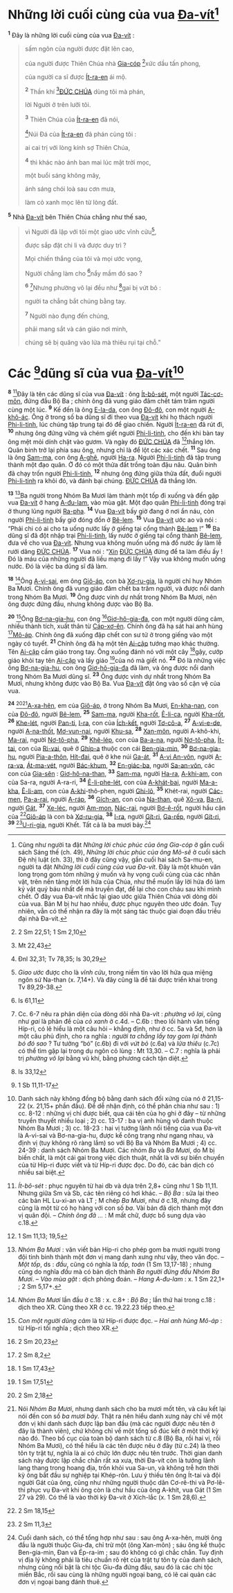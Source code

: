 # Những lời cuối cùng của vua [Đa-vít]()[^1-ea05f7bb-0140-4bb8-9c65-085b626a44e3]

<sup><b>1</b></sup> Đây là những lời cuối cùng của vua [Đa-vít]() :

> sấm ngôn của người được đặt lên cao,
>
> của người được Thiên Chúa nhà [Gia-cóp]() [^1@-ea05f7bb-0140-4bb8-9c65-085b626a44e3]xức dầu tấn phong,
>
> của người ca sĩ được [Ít-ra-en]() ái mộ.
>
> <sup><b>2</b></sup> Thần khí [^2@-ea05f7bb-0140-4bb8-9c65-085b626a44e3][ĐỨC CHÚA]() dùng tôi mà phán,
>
> lời Người ở trên lưỡi tôi.
>
> <sup><b>3</b></sup> Thiên Chúa của [Ít-ra-en]() đã nói,
>
> [^3@-ea05f7bb-0140-4bb8-9c65-085b626a44e3]Núi Đá của [Ít-ra-en]() đã phán cùng tôi :
>
> ai cai trị với lòng kính sợ Thiên Chúa,
>
> <sup><b>4</b></sup> thì khác nào ánh ban mai lúc mặt trời mọc,
>
> một buổi sáng không mây,
>
> ánh sáng chói loà sau cơn mưa,
>
> làm cỏ xanh mọc lên từ lòng đất.

<sup><b>5</b></sup> Nhà [Đa-vít]() bên Thiên Chúa chẳng như thế sao,

> vì Người đã lập với tôi một giao ước vĩnh cửu[^4-ea05f7bb-0140-4bb8-9c65-085b626a44e3],
>
> được sắp đặt chi li và được duy trì ?
>
> Mọi chiến thắng của tôi và mọi ước vọng,
>
> Người chẳng làm cho [^4@-ea05f7bb-0140-4bb8-9c65-085b626a44e3]nẩy mầm đó sao ?
>
> <sup><b>6</b></sup> [^5-ea05f7bb-0140-4bb8-9c65-085b626a44e3]Nhưng phường vô lại đều như [^5@-ea05f7bb-0140-4bb8-9c65-085b626a44e3]gai bị vứt bỏ :
>
> người ta chẳng bắt chúng bằng tay.
>
> <sup><b>7</b></sup> Người nào đụng đến chúng,
>
> phải mang sắt và cán giáo nơi mình,
>
> chúng sẽ bị quăng vào lửa mà thiêu rụi tại chỗ.”

# Các [^6@-ea05f7bb-0140-4bb8-9c65-085b626a44e3]dũng sĩ của vua [Đa-vít]()[^6-ea05f7bb-0140-4bb8-9c65-085b626a44e3]

<sup><b>8</b></sup> [^7-ea05f7bb-0140-4bb8-9c65-085b626a44e3]Đây là tên các dũng sĩ của vua [Đa-vít]() : ông [Ít-bô-sét](), một người [Tác-cơ-môn](), đứng đầu Bộ Ba ; chính ông đã vung giáo đâm chết tám trăm người cùng một lúc. <sup><b>9</b></sup> Kế đến là ông [E-la-da](), con ông [Đô-đô](), con một người [A-khô-ác](). Ông ở trong số ba dũng sĩ đi theo vua [Đa-vít]() khi họ thách người [Phi-li-tinh](), lúc chúng tập trung tại đó để giao chiến. Người [Ít-ra-en]() đã rút đi, <sup><b>10</b></sup> nhưng ông đứng vững và chém giết người [Phi-li-tinh](), cho đến khi bàn tay ông mệt mỏi dính chặt vào gươm. Và ngày đó [ĐỨC CHÚA]() đã [^7@-ea05f7bb-0140-4bb8-9c65-085b626a44e3]thắng lớn. Quân binh trở lại phía sau ông, nhưng chỉ là để lột các xác chết. <sup><b>11</b></sup> Sau ông là ông [Sam-ma](), con ông [A-ghê](), người [Ha-ra](). Người [Phi-li-tinh]() đã tập trung thành một đạo quân. Ở đó có một thửa đất trồng toàn đậu nâu. Quân binh đã chạy trốn người [Phi-li-tinh](), <sup><b>12</b></sup> nhưng ông đứng giữa thửa đất, đuổi người [Phi-li-tinh]() ra khỏi đó, và đánh bại chúng. [ĐỨC CHÚA]() đã thắng lớn.

<sup><b>13</b></sup> [^8-ea05f7bb-0140-4bb8-9c65-085b626a44e3]Ba người trong Nhóm Ba Mươi làm thành một tốp đi xuống và đến gặp vua [Đa-vít]() ở hang [A-đu-lam](), vào mùa gặt. Một đạo quân [Phi-li-tinh]() đóng trại ở thung lũng người [Ra-pha](). <sup><b>14</b></sup> Vua [Đa-vít]() bấy giờ đang ở nơi ẩn náu, còn người [Phi-li-tinh]() bấy giờ đóng đồn ở [Bê-lem](). <sup><b>15</b></sup> Vua [Đa-vít]() ước ao và nói : “Phải chi có ai cho ta uống nước lấy ở giếng tại cổng thành [Bê-lem]() !” <sup><b>16</b></sup> Ba dũng sĩ đã đột nhập trại [Phi-li-tinh](), lấy nước ở giếng tại cổng thành [Bê-lem](), đưa về cho vua [Đa-vít](). Nhưng vua không muốn uống mà đổ nước ấy làm lễ rưới dâng [ĐỨC CHÚA](). <sup><b>17</b></sup> Vua nói : “[Xin]() [ĐỨC CHÚA]() đừng để ta làm điều ấy ! Đó là máu của những người đã liều mạng đi lấy !” Vậy vua không muốn uống nước. Đó là việc ba dũng sĩ đã làm.

<sup><b>18</b></sup> [^9-ea05f7bb-0140-4bb8-9c65-085b626a44e3]Ông [A-vi-sai](), em ông [Giô-áp](), con bà [Xơ-ru-gia](), là người chỉ huy Nhóm Ba Mươi. Chính ông đã vung giáo đâm chết ba trăm người, và được nổi danh trong Nhóm Ba Mươi. <sup><b>19</b></sup> Ông được vinh dự nhất trong Nhóm Ba Mươi, nên ông được đứng đầu, nhưng không được vào Bộ Ba.

<sup><b>20</b></sup> [^10-ea05f7bb-0140-4bb8-9c65-085b626a44e3]Ông [Bơ-na-gia-hu](), con ông [^8@-ea05f7bb-0140-4bb8-9c65-085b626a44e3][Giơ-hô-gia-đa](), con một người dũng cảm, nhiều thành tích, xuất thân từ [Cáp-xơ-ên](). Chính ông đã hạ sát hai anh hùng [^9@-ea05f7bb-0140-4bb8-9c65-085b626a44e3][Mô-áp](). Chính ông đã xuống đập chết con sư tử ở trong giếng vào một ngày có tuyết. <sup><b>21</b></sup> Chính ông đã hạ một tên [Ai-cập]() tướng mạo khác thường. Tên [Ai-cập]() cầm giáo trong tay. Ông xuống đánh nó với một cây [^10@-ea05f7bb-0140-4bb8-9c65-085b626a44e3]gậy, cướp giáo khỏi tay tên [Ai-cập]() và lấy giáo [^11@-ea05f7bb-0140-4bb8-9c65-085b626a44e3]của nó mà giết nó. <sup><b>22</b></sup> Đó là những việc ông [Bơ-na-gia-hu](), con ông [Giơ-hô-gia-đa]() đã làm, và ông được nổi danh trong Nhóm Ba Mươi dũng sĩ. <sup><b>23</b></sup> Ông được vinh dự nhất trong Nhóm Ba Mươi, nhưng không được vào Bộ Ba. Vua [Đa-vít]() đặt ông vào số cận vệ của vua.

<sup><b>24</b></sup> [^12@-ea05f7bb-0140-4bb8-9c65-085b626a44e3][^11-ea05f7bb-0140-4bb8-9c65-085b626a44e3][A-xa-hên](), em của [Giô-áp](), ở trong Nhóm Ba Mươi, [En-kha-nan](), con của [Đô-đô](), người [Bê-lem](), <sup><b>25</b></sup> [Sam-ma](), người [Kha-rốt](), [Ê-li-ca](), người [Kha-rốt](), <sup><b>26</b></sup> [Khe-lét](), người [Pan-ti](), [I-ra](), con của [Ích-kết](), người [Tơ-cô-a](), <sup><b>27</b></sup> [A-vi-e-de](), người [A-na-thốt](), [Mơ-vun-nai](), người [Khu-sa](), <sup><b>28</b></sup> [Xan-môn](), người A-khô-khi, [Ma-rai](), người [Nơ-tô-pha](), <sup><b>29</b></sup> [Khê-lép](), con của [Ba-a-na](), người [Nơ-tô-pha](), [Ít-tai](), con của [Ri-vai](), quê ở [Ghíp-a]() thuộc con cái [Ben-gia-min](), <sup><b>30</b></sup> [Bơ-na-gia-hu](), người [Pia-a-thôn](), [Hít-đai](), quê ở khe núi [Ga-át](), <sup><b>31</b></sup> [A-vi An-vôn](), người [A-ra-va](), [Át-ma-vét](), người [Bác-khum](), <sup><b>32</b></sup> [En-giác-ba](), người [Sa-an-vôn](), các con của [Gia-sên]() : [Giơ-hô-na-than](), <sup><b>33</b></sup> [Sam-ma](), người [Ha-ra](), [A-khi-am](), con của Sa-ra, người A-ra-ri, <sup><b>34</b></sup> [Ê-li-phe-lét](), con của [A-khát-bai](), người [Ma-a-kha](), [Ê-li-am](), con của [A-khi]()-thô-phen, người [Ghi-lô](), <sup><b>35</b></sup> Khét-rai, người [Các-men](), [Pa-a-rai](), người [A-ráp](), <sup><b>36</b></sup> [Gích-an](), con của [Na-than](), quê [Xô-va](), [Ba-ni](), người [Gát](), <sup><b>37</b></sup> [Xe-léc](), người [Am-mon](), [Nác-rai](), người [Bơ-ê-rốt](), người hầu cận của [^13@-ea05f7bb-0140-4bb8-9c65-085b626a44e3][Giô-áp]() là con bà [Xơ-ru-gia](), <sup><b>38</b></sup> [I-ra](), người [Gít-ri](), [Ga-rếp](), người [Gít-ri](), <sup><b>39</b></sup> [^14@-ea05f7bb-0140-4bb8-9c65-085b626a44e3][U-ri-gia](), người Khết. Tất cả là ba mươi bảy.[^12-ea05f7bb-0140-4bb8-9c65-085b626a44e3]

[^1-ea05f7bb-0140-4bb8-9c65-085b626a44e3]: Cũng như người ta đặt _Những lời chúc phúc của ông Gia-cóp_ ở gần cuối sách Sáng thế (ch. 49), _Những lời chúc phúc của ông Mô-sê_ ở cuối sách Đệ nhị luật (ch. 33), thì ở đây cũng vậy, gần cuối hai sách Sa-mu-en, người ta đặt _Những lời cuối cùng của vua Đa-vít_. Đây là một khuôn văn long trọng gom tóm những ý muốn và hy vọng cuối cùng của các nhân vật, trên nền tảng một lời hứa của Chúa, như thể muốn lấy lời hứa đó làm kỷ vật quý báu nhất để mà truyền đạt, để lại cho con cháu sau khi mình chết. Ở đây vua Đa-vít nhắc lại giao ước giữa Thiên Chúa với dòng dõi của vua. Bản M bị hư hao nhiều, được phục nguyên theo ước đoán. Tuy nhiên, vẫn có thể nhận ra đây là một sáng tác thuộc giai đoạn đầu triều đại nhà Đa-vít.

[^4-ea05f7bb-0140-4bb8-9c65-085b626a44e3]: _Giao ước_ được cho là _vĩnh cửu_, trong niềm tin vào lời hứa qua miệng ngôn sứ Na-than (x. 7,14+). Và đây cũng là đề tài được triển khai trong Tv 89,29-38.

[^5-ea05f7bb-0140-4bb8-9c65-085b626a44e3]: Cc. 6-7 nêu ra phản diện của dòng dõi nhà Đa-vít : _phường vô lại_, cũng như _gai_ là phản đề của _cỏ xanh_ ở c.4d. – C.6b : theo lối hành văn tiếng Híp-ri, có lẽ hiểu là một câu hỏi – khẳng định, như ở cc. 5a và 5đ, hơn là một câu phủ định, cho ra nghĩa : _người ta chẳng lấy tay gom lại thành bó đó sao_ ? Tư tưởng “bó” (c.6b) đi với _vứt bỏ_ (c.6a) và _lửa thiêu_ (c.7c) có thể tìm gặp lại trong dụ ngôn cỏ lùng : Mt 13,30. – C.7 : nghĩa là phải trị _phường vô lại_ bằng vũ khí, bằng phương cách tận diệt.

[^6-ea05f7bb-0140-4bb8-9c65-085b626a44e3]: Danh sách này không đồng bộ bằng danh sách đối xứng của nó ở 21,15-22 (x. 21,15+ phần đầu). Để dễ nhận định, có thể phân chia như sau : 1) cc. 8-12 : những vị chỉ được biết, qua cái tên của họ ghi ở đây – từ những truyền thuyết nhiều loại ; 2) cc. 13-17 : ba vị anh hùng vô danh thuộc Nhóm Ba Mươi ; 3) cc. 18-23 : hai vị tướng lãnh nổi tiếng của vua Đa-vít là A-vi-sai và Bơ-na-gia-hu, được kể công trạng như ngang nhau, và định vị (tuy không rõ ràng lắm) so với Bộ Ba và Nhóm Ba Mươi ; 4) cc. 24-39 : danh sách Nhóm Ba Mươi. Các nhóm _Ba_ và _Ba Mươi_, do M bị biến chất, là một cái gai trong việc dịch thuật, nhất là với sự biến chuyển của từ Híp-ri được viết và từ Híp-ri được đọc. Do đó, các bản dịch có nhiều sai biệt.

[^7-ea05f7bb-0140-4bb8-9c65-085b626a44e3]: _Ít-bô-sét_ : phục nguyên từ hai db và dựa trên 2,8+ cũng như 1 Sb 11,11. Nhưng giữa Sm và Sb, các tên riêng có hơi khác. – _Bộ Ba_ : sửa lại theo các bản HL Lu-xi-an và LT ; M chép _Ba Mươi_, như ở c.18, nhưng đây cũng là một từ có họ hàng với con số _ba_. Vài bản đã dịch thành một đơn vị quân đội. – _Chính ông đã ..._ : M mất chữ, được bổ sung dựa vào c.18.

[^8-ea05f7bb-0140-4bb8-9c65-085b626a44e3]: _Nhóm Ba Mươi_ : văn viết bản Híp-ri cho phép gom ba mươi người trong đội tinh binh thành một đơn vị mang danh xưng như vậy, theo văn đọc. – _Một tốp_, ds : _đầu_, cũng có nghĩa là _tốp, toán_ (1 Sm 13,17-18) ; nhưng cũng do nghĩa _đầu_ mà có bản dịch thành _Ba người đứng đầu Nhóm Ba Mươi_. – _Vào mùa gặt_ : dịch phỏng đoán. – _Hang A-đu-lam_ : x. 1 Sm 22,1+ ; 2 Sm 5,17+.

[^9-ea05f7bb-0140-4bb8-9c65-085b626a44e3]: _Nhóm Ba Mươi_ lần đầu ở c.18 : x. c.8+ : _Bộ Ba_ ; lần thứ hai trong c.18 : dịch theo XR. Cũng theo XR ở cc. 19.22.23 tiếp theo.

[^10-ea05f7bb-0140-4bb8-9c65-085b626a44e3]: _Con một người dũng cảm_ là từ Híp-ri được đọc. – _Hai anh hùng Mô-áp_ : từ Híp-ri tối nghĩa ; dịch theo XR.

[^11-ea05f7bb-0140-4bb8-9c65-085b626a44e3]: Nói _Nhóm Ba Mươi_, nhưng danh sách cho ba mươi mốt tên, và câu kết lại nói đến con số _ba mươi bảy_. Thật ra nên hiểu danh xưng này chỉ về một đơn vị khi danh sách được lập ban đầu (mà các người được nêu tên ở đây là thành viên), chứ không chỉ về một tổng số đúc kết ở một thời kỳ nào đó. Theo bố cục của toàn bộ danh sách từ c.8 (Bộ Ba, rồi hai vị, rồi Nhóm Ba Mươi), có thể hiểu là các tên được nêu ở đây (từ c.24) là theo tôn ty trật tự, nghĩa là ai có chức lớn được nêu tên trước. Thời gian danh sách này được lập chắc chắn rất xa xưa, thời Đa-vít còn là tướng lãnh lang thang trong hoang địa, trốn khỏi vua Sa-un, và không trễ hơn thời kỳ ông bắt đầu sự nghiệp tại Khép-rôn. Lưu ý thiếu tên ông Ít-tai và đội người Gát của ông, cũng như những người thuộc dân Cơ-rê-thi và Pơ-lê-thi phục vụ Đa-vít khi ông còn là chư hầu của ông A-khít, vua Gát (1 Sm 27 và 29). Có thể là vào thời kỳ Đa-vít ở Xích-lắc (x. 1 Sm 28,6).

[^12-ea05f7bb-0140-4bb8-9c65-085b626a44e3]: Cuối danh sách, có thể tổng hợp như sau : sau ông A-xa-hên, mười ông đầu là người thuộc Giu-đa, chỉ trừ một (ông Xan-môn) ; sáu ông kế thuộc Ben-gia-min, Đan và Ép-ra-im ; sau đó không có gì chắc chắn. Tuy định vị địa lý không phải là tiêu chuẩn rõ rệt của trật tự tôn ty của danh sách, nhưng cũng nổi bật là chi tộc Giu-đa đứng đầu, sau đó là các chi tộc miền Bắc, rồi sau cùng là những người ngoại bang, có lẽ cai quản các đơn vị ngoại bang đánh thuê.

[^1@-ea05f7bb-0140-4bb8-9c65-085b626a44e3]: 2 Sm 22,51; 1 Sm 2,10

[^2@-ea05f7bb-0140-4bb8-9c65-085b626a44e3]: Mt 22,43

[^3@-ea05f7bb-0140-4bb8-9c65-085b626a44e3]: Đnl 32,31; Tv 78,35; Is 30,29

[^4@-ea05f7bb-0140-4bb8-9c65-085b626a44e3]: Is 61,11

[^5@-ea05f7bb-0140-4bb8-9c65-085b626a44e3]: Is 33,12

[^6@-ea05f7bb-0140-4bb8-9c65-085b626a44e3]: 1 Sb 11,11-17

[^7@-ea05f7bb-0140-4bb8-9c65-085b626a44e3]: 1 Sm 11,13; 19,5

[^8@-ea05f7bb-0140-4bb8-9c65-085b626a44e3]: 2 Sm 20,23

[^9@-ea05f7bb-0140-4bb8-9c65-085b626a44e3]: 2 Sm 8,2

[^10@-ea05f7bb-0140-4bb8-9c65-085b626a44e3]: 1 Sm 17,43

[^11@-ea05f7bb-0140-4bb8-9c65-085b626a44e3]: 1 Sm 17,51

[^12@-ea05f7bb-0140-4bb8-9c65-085b626a44e3]: 2 Sm 2,18

[^13@-ea05f7bb-0140-4bb8-9c65-085b626a44e3]: 2 Sm 18,15

[^14@-ea05f7bb-0140-4bb8-9c65-085b626a44e3]: 2 Sm 11,3
